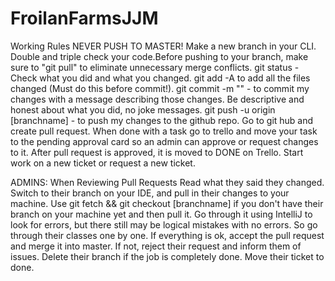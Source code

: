 # FroilanFarmsJJM
Working Rules
NEVER PUSH TO MASTER!
Make a new branch in your CLI.
Double and triple check your code.Before pushing to your branch, make sure to "git pull" to eliminate unnecessary merge conflicts.
git status - Check what you did and what you changed.
git add -A to add all the files changed (Must do this before commit!).
git commit -m "" - to commit my changes with a message describing those changes. Be descriptive and honest about what you did, no joke messages.
git push -u origin [branchname] - to push my changes to the github repo.
Go to git hub and create pull request.
When done with a task go to trello and move your task to the pending approval card so an admin can approve or request changes to it.
After pull request is approved, it is moved to DONE on Trello. Start work on a new ticket or request a new ticket.

ADMINS:
When Reviewing Pull Requests
Read what they said they changed.
Switch to their branch on your IDE, and pull in their changes to your machine. 
Use git fetch && git checkout [branchname] if you don't have their branch on your machine yet and then pull it.
Go through it using IntelliJ to look for errors, but there still may be logical mistakes with no errors. So go through their classes one by one.
If everything is ok, accept the pull request and merge it into master.
If not, reject their request and inform them of issues.
Delete their branch if the job is completely done.
Move their ticket to done.
